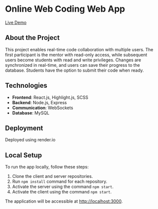 # Online Web Coding Web App

[Live Demo](https://moveo-mayabyle.onrender.com/)

## About the Project

This project enables real-time code collaboration with multiple users. The first participant is the mentor with read-only access, while subsequent users become students with read and write privileges. Changes are synchronized in real-time, and users can save their progress to the database. Students have the option to submit their code when ready.

## Technologies

- **Frontend**: React.js, Highlight.js, SCSS
- **Backend**: Node.js, Express
- **Communication**: WebSockets
- **Database**: MySQL

## Deployment

Deployed using render.io

## Local Setup

To run the app locally, follow these steps:

1. Clone the client and server repositories.
2. Run `npm install` command for each repository.
3. Activate the server using the command `npm start`.
4. Activate the client using the command `npm start`.

The application will be accessible at [http://localhost:3000](http://localhost:3000).